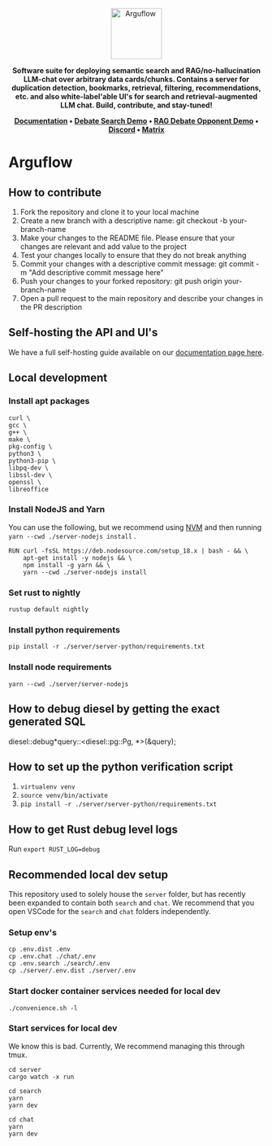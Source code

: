 <p align="center">
  <img height="100" src="https://raw.githubusercontent.com/arguflow/blog/5ef439020707b0e27bf901c8f6b4fb1f487a78d4/apps/frontend/public/assets/horizontal-logo.svg" alt="Arguflow">
</p>

<p align="center">
    <b>Software suite for deploying semantic search and RAG/no-hallucination LLM-chat over arbitrary data cards/chunks. Contains a server for duplication detection, bookmarks, retrieval, filtering, recommendations, etc. and also white-label'able UI's for search and retrieval-augmented LLM chat. Build, contribute, and stay-tuned!</b>
</p>
<p align="center">
<strong><a href="https://docs.arguflow.ai">Documentation</a> • <a href="https://search.arguflow.ai">Debate Search Demo</a> • <a href="https://chat.arguflow.ai">RAG Debate Opponent Demo</a> • <a href="https://discord.gg/CuJVfgZf54">Discord</a> • <a href="https://matrix.to/#/#arguflow-general:matrix.zerodao.gg">Matrix</a>

</strong>
</p>

# Arguflow

## How to contribute

1. Fork the repository and clone it to your local machine
2. Create a new branch with a descriptive name: git checkout -b your-branch-name
3. Make your changes to the README file. Please ensure that your changes are relevant and add value to the project
4. Test your changes locally to ensure that they do not break anything
5. Commit your changes with a descriptive commit message: git commit -m "Add descriptive commit message here"
6. Push your changes to your forked repository: git push origin your-branch-name
7. Open a pull request to the main repository and describe your changes in the PR description

## Self-hosting the API and UI's

We have a full self-hosting guide available on our [documentation page here](https://docs.arguflow.ai/self_hosting).

## Local development

### Install apt packages

```
curl \
gcc \
g++ \
make \
pkg-config \
python3 \
python3-pip \
libpq-dev \
libssl-dev \
openssl \
libreoffice
```

### Install NodeJS and Yarn

You can use the following, but we recommend using [NVM](https://github.com/nvm-sh/nvm) and then running `yarn --cwd ./server-nodejs install` .

```
RUN curl -fsSL https://deb.nodesource.com/setup_18.x | bash - && \
    apt-get install -y nodejs && \
    npm install -g yarn && \
    yarn --cwd ./server-nodejs install
```

### Set rust to nightly

`rustup default nightly`

### Install python requirements

`pip install -r ./server/server-python/requirements.txt`

### Install node requirements

`yarn --cwd ./server/server-nodejs`

## How to debug diesel by getting the exact generated SQL

diesel::debug*query::<diesel::pg::Pg, *>(&query);

## How to set up the python verification script

1. `virtualenv venv`
2. `source venv/bin/activate`
3. `pip install -r ./server/server-python/requirements.txt`

## How to get Rust debug level logs

Run `export RUST_LOG=debug`

## Recommended local dev setup

This repository used to solely house the `server` folder, but has recently been expanded to contain both `search` and `chat`. We recommend that you open VSCode for the `search` and `chat` folders independently. 

### Setup env's

```
cp .env.dist .env
cp .env.chat ./chat/.env
cp .env.search ./search/.env
cp ./server/.env.dist ./server/.env
```

### Start docker container services needed for local dev

```
./convenience.sh -l
```

### Start services for local dev

We know this is bad. Currently, We recommend managing this through tmux. 

```
cd server
cargo watch -x run
```

```
cd search
yarn
yarn dev
```

```
cd chat
yarn
yarn dev
```